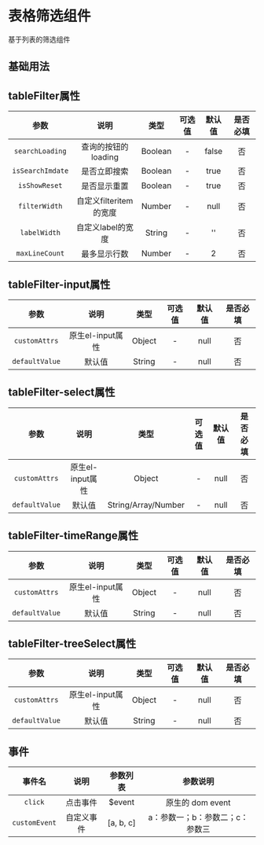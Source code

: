 <!-- 加载 demo 组件 start -->
<script setup>
import demo from './demo.vue'
</script>
<!-- 加载 demo 组件 end -->

<!-- 正文开始 -->

# 表格筛选组件

基于列表的筛选组件

## 基础用法
<Preview comp-name="TableFilter" demo-name="demo">
  <demo />
</Preview>

## tableFilter属性
参数 | 说明 | 类型 | 可选值 | 默认值 | 是否必填
:-: | :-: | :-: | :-: | :-: | :-:
`searchLoading` | 查询的按钮的loading | Boolean | - | false | 否 
`isSearchImdate` | 是否立即搜索 | Boolean | - | true | 否
`isShowReset` | 是否显示重置  | Boolean  |  - | true | 否 
`filterWidth` | 自定义filteritem的宽度 | Number | - | null | 否
`labelWidth` | 自定义label的宽度 | String | - | '' | 否
`maxLineCount` | 最多显示行数 | Number | - | 2 | 否


## tableFilter-input属性
参数 | 说明 | 类型 | 可选值 | 默认值 | 是否必填
:-: | :-: | :-: | :-: | :-: | :-:
`customAttrs` | 原生el-input属性 | Object | - | null | 否 
`defaultValue` | 默认值 | String | - | null | 否 

## tableFilter-select属性
参数 | 说明 | 类型 | 可选值 | 默认值 | 是否必填
:-: | :-: | :-: | :-: | :-: | :-:
`customAttrs` | 原生el-input属性 | Object | - | null | 否 
`defaultValue` | 默认值 | String/Array/Number | - | null | 否 

## tableFilter-timeRange属性
参数 | 说明 | 类型 | 可选值 | 默认值 | 是否必填
:-: | :-: | :-: | :-: | :-: | :-:
`customAttrs` | 原生el-input属性 | Object | - | null | 否 
`defaultValue` | 默认值 | String | - | null | 否 

## tableFilter-treeSelect属性
参数 | 说明 | 类型 | 可选值 | 默认值 | 是否必填
:-: | :-: | :-: | :-: | :-: | :-:
`customAttrs` | 原生el-input属性 | Object | - | null | 否 
`defaultValue` | 默认值 | String | - | null | 否 

## 事件
事件名 | 说明 | 参数列表 | 参数说明
:-: | :-: | :-: | :-:
`click` | 点击事件 | $event | 原生的 dom event
`customEvent` | 自定义事件 | [a, b, c] | a：参数一；b：参数二；c：参数三
